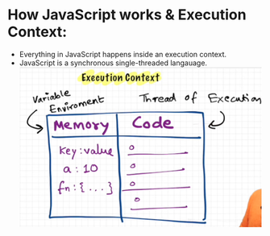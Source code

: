 # How JavaScript works & Execution Context:

- Everything in JavaScript happens inside an execution context.
- JavaScript is a synchronous single-threaded langauage.
  ![Execution Context](execution_context.png)
